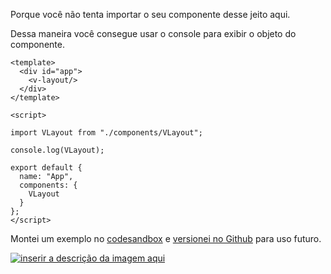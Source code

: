 Porque você não tenta importar o seu componente desse jeito aqui. 

Dessa maneira você consegue usar o console para exibir o objeto do componente.

    <template>
      <div id="app">
        <v-layout/>
      </div>
    </template>
    
    <script>
    
    import VLayout from "./components/VLayout";
    
    console.log(VLayout);
    
    export default {
      name: "App",
      components: {
        VLayout
      }
    };
    </script>

Montei um exemplo no [codesandbox][1] e [versionei no Github][2] para uso futuro.

[![inserir a descrição da imagem aqui][3]][3]


  [1]: https://codesandbox.io/s/httpsptstackoverflowcomquestions241938c-5dgmi?file=/src/App.vue
  [2]: https://github.com/rafaelchagasb/answers-stackoverflow/tree/master/pt.stackoverflow.com/vuejs/42808261
  [3]: https://i.stack.imgur.com/K3Bia.png 
